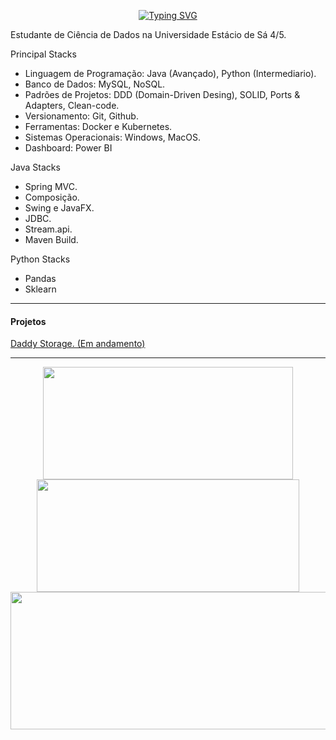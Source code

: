 <div align=center>
 
<a href="https://git.io/typing-svg"><img src="https://readme-typing-svg.demolab.com?font=Fira+Code&size=30&pause=1000&color=FFFFFF&center=true&width=800&lines=Ola%2C+seja+bem+vindo+ao+meu+github.;Eu+sou+Norton+Domingues+Manfr%C3%A9." alt="Typing SVG" /></a>
 
 </div>
 
 Estudante de Ciência de Dados na Universidade Estácio de Sá 4/5.

Principal Stacks
- Linguagem de Programação: Java (Avançado), Python (Intermediario).
- Banco de Dados: MySQL, NoSQL.
- Padrões de Projetos: DDD (Domain-Driven Desing), SOLID, Ports & Adapters, Clean-code.
- Versionamento: Git, Github.
- Ferramentas: Docker e Kubernetes.
- Sistemas Operacionais: Windows, MacOS.
- Dashboard: Power BI

Java Stacks
- Spring MVC.
- Composição.
- Swing e JavaFX.
- JDBC.
- Stream.api.
- Maven Build.

Python Stacks
- Pandas
- Sklearn
 
 <hr>
</div>


<div>
 <h4> Projetos </h4>
 <a href="https://github.com/nortonmanfrejr/Daddy-Storage-with-Swing"> Daddy Storage. (Em andamento)
<hr>
  </div>
   
   <div align=center>
  <a href="https://github.com/nortonmanfrejr">
  <img height="180em" width="400em" src="https://github-readme-stats.vercel.app/api?username=nortonmanfrejr&show_icons=true&theme=dark&include_all_commits=true&count_private=true"/>
     
  <img height="180em" width="420em" src="https://github-readme-stats.vercel.app/api/top-langs/?username=nortonmanfrejr&layout=compact&langs_count=7&theme=dark"/>
   
   <img height="220em" width="800em" src="https://streak-stats.demolab.com?user=nortonmanfrejr&theme=dark"/>
   
   </div>
 
